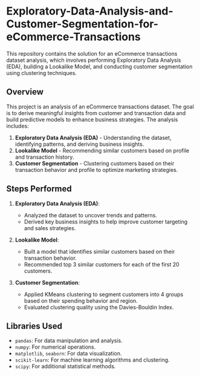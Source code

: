 # Exploratory-Data-Analysis-and-Customer-Segmentation-for-eCommerce-Transactions
This repository contains the solution for an eCommerce transactions dataset analysis, which involves performing Exploratory Data Analysis (EDA), building a Lookalike Model, and conducting customer segmentation using clustering techniques.

## Overview

This project is an analysis of an eCommerce transactions dataset. The goal is to derive meaningful insights from customer and transaction data and build predictive models to enhance business strategies. The analysis includes:

1. **Exploratory Data Analysis (EDA)** - Understanding the dataset, identifying patterns, and deriving business insights.
2. **Lookalike Model** - Recommending similar customers based on profile and transaction history.
3. **Customer Segmentation** - Clustering customers based on their transaction behavior and profile to optimize marketing strategies.

## Steps Performed

1. **Exploratory Data Analysis (EDA)**:
   - Analyzed the dataset to uncover trends and patterns.
   - Derived key business insights to help improve customer targeting and sales strategies.

2. **Lookalike Model**:
   - Built a model that identifies similar customers based on their transaction behavior.
   - Recommended top 3 similar customers for each of the first 20 customers.

3. **Customer Segmentation**:
   - Applied KMeans clustering to segment customers into 4 groups based on their spending behavior and region.
   - Evaluated clustering quality using the Davies-Bouldin Index.

## Libraries Used

- `pandas`: For data manipulation and analysis.
- `numpy`: For numerical operations.
- `matplotlib`, `seaborn`: For data visualization.
- `scikit-learn`: For machine learning algorithms and clustering.
- `scipy`: For additional statistical methods.

